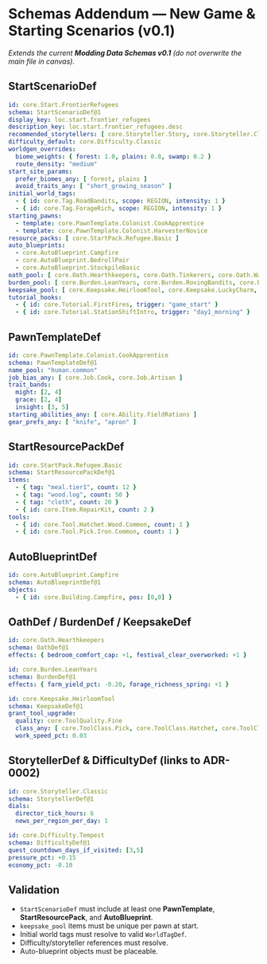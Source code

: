 # Schemas Addendum — New Game & Starting Scenarios (v0.1)
*Extends the current **Modding Data Schemas v0.1** (do not overwrite the main file in canvas).*

## StartScenarioDef
```yaml
id: core.Start.FrontierRefugees
schema: StartScenarioDef@1
display_key: loc.start.frontier_refugees
description_key: loc.start.frontier_refugees.desc
recommended_storytellers: [ core.Storyteller.Story, core.Storyteller.Classic ]
difficulty_default: core.Difficulty.Classic
worldgen_overrides:
  biome_weights: { forest: 1.0, plains: 0.8, swamp: 0.2 }
  route_density: "medium"
start_site_params:
  prefer_biomes_any: [ forest, plains ]
  avoid_traits_any: [ "short_growing_season" ]
initial_world_tags:
  - { id: core.Tag.RoadBandits, scope: REGION, intensity: 1 }
  - { id: core.Tag.ForageRich, scope: REGION, intensity: 1 }
starting_pawns:
  - template: core.PawnTemplate.Colonist.CookApprentice
  - template: core.PawnTemplate.Colonist.HarvesterNovice
resource_packs: [ core.StartPack.Refugee.Basic ]
auto_blueprints:
  - core.AutoBlueprint.Campfire
  - core.AutoBlueprint.BedrollPair
  - core.AutoBlueprint.StockpileBasic
oath_pool: [ core.Oath.Hearthkeepers, core.Oath.Tinkerers, core.Oath.Wardens ]
burden_pool: [ core.Burden.LeanYears, core.Burden.RovingBandits, core.Burden.FragileHealth, core.Burden.HarshWinters ]
keepsake_pool: [ core.Keepsake.HeirloomTool, core.Keepsake.LuckyCharm, core.Keepsake.ScoutCompass, core.Keepsake.OldRecipe ]
tutorial_hooks:
  - { id: core.Tutorial.FirstFires, trigger: "game_start" }
  - { id: core.Tutorial.StationShiftIntro, trigger: "day1_morning" }
```

## PawnTemplateDef
```yaml
id: core.PawnTemplate.Colonist.CookApprentice
schema: PawnTemplateDef@1
name_pool: "human.common"
job_bias_any: [ core.Job.Cook, core.Job.Artisan ]
trait_bands:
  might: [2, 4]
  grace: [2, 4]
  insight: [3, 5]
starting_abilities_any: [ core.Ability.FieldRations ]
gear_prefs_any: [ "knife", "apron" ]
```

## StartResourcePackDef
```yaml
id: core.StartPack.Refugee.Basic
schema: StartResourcePackDef@1
items:
  - { tag: "meal.tier1", count: 12 }
  - { tag: "wood.log", count: 50 }
  - { tag: "cloth", count: 20 }
  - { id: core.Item.RepairKit, count: 2 }
tools:
  - { id: core.Tool.Hatchet.Wood.Common, count: 1 }
  - { id: core.Tool.Pick.Iron.Common, count: 1 }
```

## AutoBlueprintDef
```yaml
id: core.AutoBlueprint.Campfire
schema: AutoBlueprintDef@1
objects:
  - { id: core.Building.Campfire, pos: [0,0] }
```

## OathDef / BurdenDef / KeepsakeDef
```yaml
id: core.Oath.Hearthkeepers
schema: OathDef@1
effects: { bedroom_comfort_cap: +1, festival_clear_overworked: +1 }
```

```yaml
id: core.Burden.LeanYears
schema: BurdenDef@1
effects: { farm_yield_pct: -0.20, forage_richness_spring: +1 }
```

```yaml
id: core.Keepsake.HeirloomTool
schema: KeepsakeDef@1
grant_tool_upgrade:
  quality: core.ToolQuality.Fine
  class_any: [ core.ToolClass.Pick, core.ToolClass.Hatchet, core.ToolClass.Hammer, core.ToolClass.ChefsKit ]
  work_speed_pct: 0.03
```

## StorytellerDef & DifficultyDef (links to ADR-0002)
```yaml
id: core.Storyteller.Classic
schema: StorytellerDef@1
dials:
  director_tick_hours: 6
  news_per_region_per_day: 1
```

```yaml
id: core.Difficulty.Tempest
schema: DifficultyDef@1
quest_countdown_days_if_visited: [3,5]
pressure_pct: +0.15
economy_pct: -0.10
```

## Validation
- `StartScenarioDef` must include at least one **PawnTemplate**, **StartResourcePack**, and **AutoBlueprint**.
- `keepsake_pool` items must be unique per pawn at start.
- Initial world tags must resolve to valid `WorldTagDef`.
- Difficulty/storyteller references must resolve.
- Auto-blueprint objects must be placeable.
